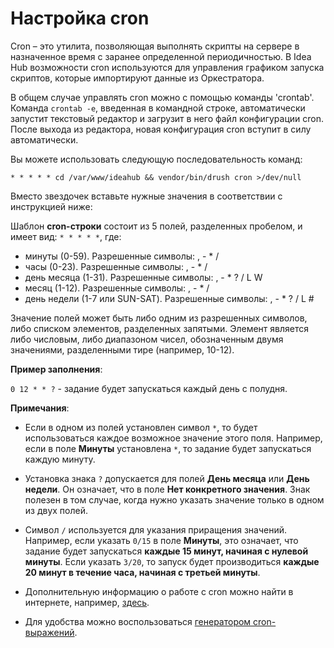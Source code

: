 # Настройка cron

Cron – это утилита, позволяющая выполнять скрипты на сервере в назначенное время с заранее определенной периодичностью. В Idea Hub возможности cron используются для управления графиком запуска скриптов, которые импортируют данные из Оркестратора. 

В общем случае управлять cron можно с помощью команды 'crontab'. Команда `crontab -e`, введенная в командной строке, автоматически запустит текстовый редактор и загрузит в него файл конфигурации cron. После выхода из редактора, новая конфигурация cron вступит в силу автоматически.

Вы можете использовать следующую последовательность команд:
```
* * * * * cd /var/www/ideahub && vendor/bin/drush cron >/dev/null
```

Вместо звездочек вставьте нужные значения в соответствии с инструкцией ниже:

Шаблон **cron-строки** состоит из 5 полей, разделенных пробелом, и имеет вид: `* * * * *`, где:
   
* минуты (0-59). Разрешенные символы: , - * /
* часы (0-23). Разрешенные символы: , - * /
* день месяца (1-31). Разрешенные символы: , - * ? / L W
* месяц (1-12). Разрешенные символы: , - * /
* день недели (1-7 или SUN-SAT). Разрешенные символы: , - * ? / L #

Значение полей может быть либо одним из разрешенных символов, либо списком элементов, разделенных запятыми. Элемент является либо числовым, либо диапазоном чисел, обозначенным двумя значениями, разделенными тире (например, 10-12). 

**Пример заполнения**: 

`0 12 * * ?` - задание будет запускаться каждый день с полудня.

**Примечания**:

* Если в одном из полей установлен символ `*`, то будет использоваться каждое возможное значение этого поля. Например, если в поле **Минуты** установлена `*`, то задание будет запускаться каждую минуту.

* Установка знака `?` допускается для полей **День месяца** или **День недели**. Он означает, что в поле **Нет конкретного значения**. Знак полезен в том случае, когда нужно указать значение только в одном из двух полей.

* Символ `/` используется для указания приращения значений. Например, если указать `0/15` в поле **Минуты**, это означает, что задание будет запускаться **каждые 15 минут, начиная с нулевой минуты**. Если указать `3/20`, то запуск будет производиться **каждые 20 минут в течение часа, начиная с третьей минуты**.

* Дополнительную информацию о работе с cron можно найти в интернете, например, [здесь](https://help.ubuntu.ru/wiki/cron).

* Для удобства можно воспользоваться [генератором cron-выражений](https://crontab.cronhub.io).


